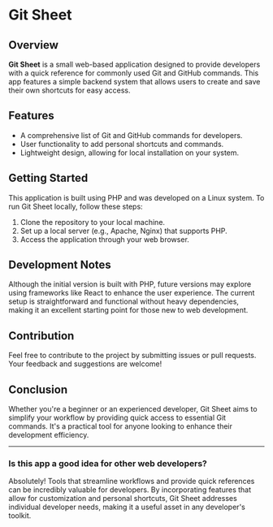 # Git Sheet

## Overview
**Git Sheet** is a small web-based application designed to provide developers with a quick reference for commonly used Git and GitHub commands. This app features a simple backend system that allows users to create and save their own shortcuts for easy access.

## Features
- A comprehensive list of Git and GitHub commands for developers.
- User functionality to add personal shortcuts and commands.
- Lightweight design, allowing for local installation on your system.

## Getting Started
This application is built using PHP and was developed on a Linux system. To run Git Sheet locally, follow these steps:
1. Clone the repository to your local machine.
2. Set up a local server (e.g., Apache, Nginx) that supports PHP.
3. Access the application through your web browser.

## Development Notes
Although the initial version is built with PHP, future versions may explore using frameworks like React to enhance the user experience. The current setup is straightforward and functional without heavy dependencies, making it an excellent starting point for those new to web development.

## Contribution
Feel free to contribute to the project by submitting issues or pull requests. Your feedback and suggestions are welcome!

## Conclusion
Whether you're a beginner or an experienced developer, Git Sheet aims to simplify your workflow by providing quick access to essential Git commands. It's a practical tool for anyone looking to enhance their development efficiency.

---

### Is this app a good idea for other web developers?
Absolutely! Tools that streamline workflows and provide quick references can be incredibly valuable for developers. By incorporating features that allow for customization and personal shortcuts, Git Sheet addresses individual developer needs, making it a useful asset in any developer's toolkit.
